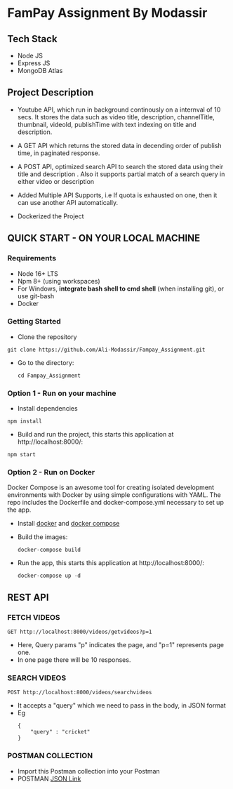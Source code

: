 # FamPay Assignment By Modassir

## Tech Stack

- Node JS
- Express JS
- MongoDB Atlas

## Project Description

- Youtube API, which run in background continously on a internval of 10 secs. It stores the data such as video title, description, channelTitle, thumbnail, videoId, publishTime with text indexing on title and description.

- A GET API which returns the stored data in decending order of publish time, in paginated response.

- A POST API, optimized search API to search the stored data using their title and description . Also it supports partial match of a search query in either video or description

- Added Multiple API Supports, i.e If quota is exhausted on one, then it can use another API automatically.

- Dockerized the Project

## QUICK START - ON YOUR LOCAL MACHINE

### Requirements

- Node 16+ LTS
- Npm 8+ (using workspaces)
- For Windows, **integrate bash shell to cmd shell** (when installing git), or use git-bash
- Docker

### Getting Started

- Clone the repository

```
git clone https://github.com/Ali-Modassir/Fampay_Assignment.git
```

- Go to the directory:

  ```
  cd Fampay_Assignment
  ```

### Option 1 - Run on your machine

- Install dependencies

```
npm install
```

- Build and run the project, this starts this application at http://localhost:8000/:

```
npm start
```

### Option 2 - Run on Docker

Docker Compose is an awesome tool for creating isolated development environments with Docker by using simple configurations with YAML.
The repo includes the Dockerfile and docker-compose.yml necessary to set up the app.

- Install [docker](https://docs.docker.com/installation/) and [docker compose](https://docs.docker.com/compose/install/)

- Build the images:

  ```
  docker-compose build
  ```

- Run the app, this starts this application at http://localhost:8000/:
  ```
  docker-compose up -d
  ```

## REST API

### FETCH VIDEOS

```
GET http://localhost:8000/videos/getvideos?p=1
```

- Here, Query params "p" indicates the page, and "p=1" represents page one.
- In one page there will be 10 responses.

### SEARCH VIDEOS

```
POST http://localhost:8000/videos/searchvideos
```

- It accepts a "query" which we need to pass in the body, in JSON format
- Eg
  ```
  {
      "query" : "cricket"
  }
  ```

### POSTMAN COLLECTION

- Import this Postman collection into your Postman
- POSTMAN [JSON Link](https://www.getpostman.com/collections/9ad76c13e244c4055a3f)
